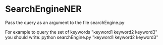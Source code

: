 # SearchEngineNER

Pass the query as an argument to the file searchEngine.py

For example to query the set of keywords "keyword1 keyword2 keyword3" you should write: python searchEngine.py "keyword1 keyword2 keyword3"
